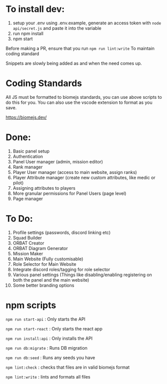 # To install dev:
1. setup your .env using .env.example, generate an access token with ```node api/secret.js``` and paste it into the variable
2. run npm install
3. npm start

Before making a PR, ensure that you run
```npm run lint:write```
To maintain coding standard

Snippets are slowly being added as and when the need comes up.

# Coding Standards
All JS must be formatted to biomejs standards, you can use above scripts to do this for you.
You can also use the vscode extension to format as you save.

https://biomejs.dev/

# Done:
1. Basic panel setup
2. Authentication
3. Panel User manager (admin, mission editor)
4. Rank manager
5. Player User manager (access to main website, assign ranks)
6. Player Attribute manager (create new custom attributes, like medic or pilot)
7. Assigning attributes to players
8. More granular permissions for Panel Users (page level)
9. Page manager

# To Do:
1. Profile settings (passwords, discord linking etc)
2. Squad Builder
3. ORBAT Creator
4. ORBAT Diagram Generator
5. Mission Maker
6. Main Website (Fully customisable)
7. Role Selector for Main Website
8. Integrate discord roles/tagging for role selector
9. Various panel settings (Things like disabling/enabling registering on both the panel and the main website)
10. Some better branding options

# npm scripts
```npm run start-api``` 
: Only starts the API

```npm run start-react```
: Only starts the react app

```npm run install:api```
: Only installs the API

```npm run db:migrate```
: Runs DB migration

```npm run db:seed```
: Runs any seeds you have

```npm lint:check```
: checks that files are in valid biomejs format

```npm lint:write```
: lints and formats all files
